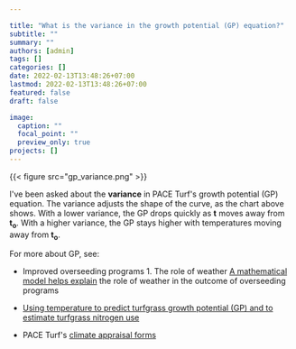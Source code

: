 ```yaml
---

title: "What is the variance in the growth potential (GP) equation?"
subtitle: ""
summary: ""
authors: [admin]
tags: []
categories: []
date: 2022-02-13T13:48:26+07:00
lastmod: 2022-02-13T13:48:26+07:00
featured: false
draft: false

image:
  caption: ""
  focal_point: ""
  preview_only: true
projects: []
---
```


{{< figure src="gp_variance.png" >}}

I've been asked about the **variance** in PACE Turf's growth potential (GP) equation. The variance adjusts the shape of the curve, as the chart above shows. With a lower variance, the GP drops quickly as **t** moves away from **t<sub>o</sub>**. With a higher variance, the GP stays higher with temperatures moving away from **t<sub>o</sub>**.

For more about GP, see:

* Improved overseeding programs 1. The role of weather [A mathematical model helps explain](http://www.files.asianturfgrass.com/gelernter_stowell_2005_improved_overseeding_gp.pdf) the role of weather in the outcome of overseeding programs

* [Using temperature to predict turfgrass growth potential (GP) and to estimate turfgrass nitrogen use](https://files.asianturfgrass.com/201306_growth_potential.pdf)

* PACE Turf's [climate appraisal forms](https://www.paceturf.org/index.php/journal/climate)

